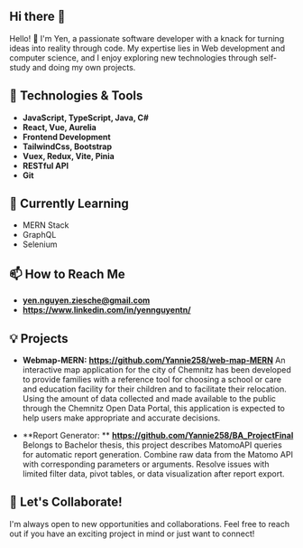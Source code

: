 ## Hi there 👋

Hello! 👋 I'm Yen, a passionate software developer with a knack for turning ideas into reality through code. My expertise lies in Web development and computer science, and I enjoy exploring new technologies through self-study and doing my own projects.
## 🔧 Technologies & Tools
- **JavaScript, TypeScript, Java, C#**
- **React, Vue, Aurelia**
- **Frontend Development**
- **TailwindCss, Bootstrap**
- **Vuex, Redux, Vite, Pinia**
- **RESTful API**
- **Git** 

## 🌱 Currently Learning
- MERN Stack
- GraphQL
- Selenium

## 📫 How to Reach Me
- **yen.nguyen.ziesche@gmail.com** 
- **https://www.linkedin.com/in/yennguyentn/**

## 💡 Projects
- **Webmap-MERN:** **https://github.com/Yannie258/web-map-MERN**
An interactive map application for the city of Chemnitz has been developed to provide families with a reference tool for choosing a school or care and education facility for their children and to facilitate their relocation. Using the amount of data collected and made available to the public through the Chemnitz Open Data Portal, this application is expected to help users make appropriate and accurate decisions.

- **Report Generator: ** **https://github.com/Yannie258/BA_ProjectFinal**
Belongs to Bachelor thesis, this project describes MatomoAPI queries for automatic report generation. Combine raw data from the Matomo API with corresponding parameters or arguments.
Resolve issues with limited filter data, pivot tables, or data visualization after report export.

## 💬 Let's Collaborate!
I'm always open to new opportunities and collaborations. Feel free to reach out if you have an exciting project in mind or just want to connect!
